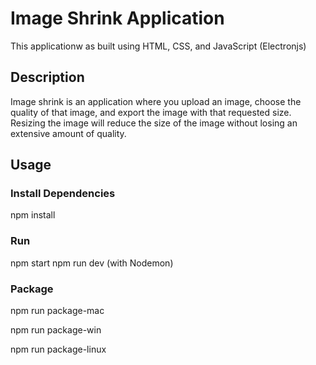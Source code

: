 # Image Shrink Application

This applicationw as built using HTML, CSS, and JavaScript (Electronjs)

## Description

Image shrink is an application where you upload an image, choose the quality of that image, and export the image with that requested size. Resizing the image will reduce the size of the image without losing an extensive amount of quality.

## Usage

### Install Dependencies

npm install

### Run

npm start
npm run dev (with Nodemon)

### Package

npm run package-mac

npm run package-win

npm run package-linux

